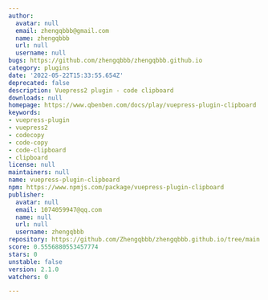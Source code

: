 ```yaml
---
author:
  avatar: null
  email: zhengqbbb@gmail.com
  name: zhengqbbb
  url: null
  username: null
bugs: https://github.com/zhengqbbb/zhengqbbb.github.io
category: plugins
date: '2022-05-22T15:33:55.654Z'
deprecated: false
description: Vuepress2 plugin - code clipboard
downloads: null
homepage: https://www.qbenben.com/docs/play/vuepress-plugin-clipboard
keywords:
- vuepress-plugin
- vuepress2
- codecopy
- code-copy
- code-clipboard
- clipboard
license: null
maintainers: null
name: vuepress-plugin-clipboard
npm: https://www.npmjs.com/package/vuepress-plugin-clipboard
publisher:
  avatar: null
  email: 1074059947@qq.com
  name: null
  url: null
  username: zhengqbbb
repository: https://github.com/Zhengqbbb/zhengqbbb.github.io/tree/main
score: 0.5556880553457774
stars: 0
unstable: false
version: 2.1.0
watchers: 0

---
```


